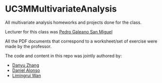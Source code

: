 # UC3MMultivariateAnalysis
All multivariate analysis homeworks and projects done for the class.

Lecturer for this class was [Pedro Galeano San Miguel](https://portal.uc3m.es/portal/page/portal/dpto_estadistica/personal/pedro_galeano_san_miguel)

All the PDF documents that correspond to a worksheet/set of exercise were made by the professor.

The code and content in this repo was jointly authored by:

- [Danyu Zhang](https://github.com/danyuz)
- [Daniel Alonso](https://github.com/dreth)
- [Limingrui Wan](https://github.com/juanliii)
